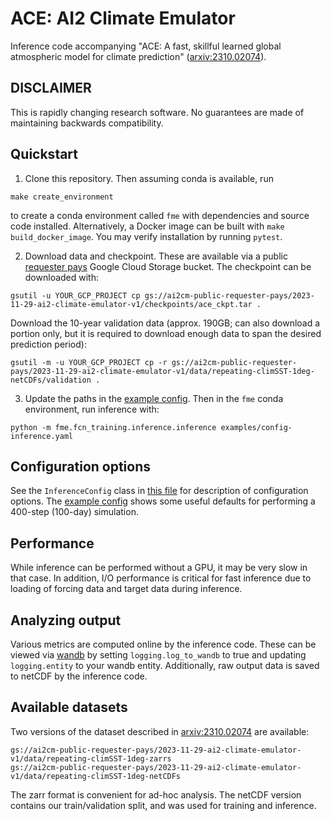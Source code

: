 # ACE: AI2 Climate Emulator
Inference code accompanying "ACE: A fast, skillful learned global atmospheric
model for climate prediction" ([arxiv:2310.02074](https://arxiv.org/abs/2310.02074)).

## DISCLAIMER
This is rapidly changing research software. No guarantees are made of maintaining
backwards compatibility.

## Quickstart

1. Clone this repository. Then assuming conda is available, run
```
make create_environment
```
to create a conda environment called `fme` with dependencies and source
code installed. Alternatively, a Docker image can be built with `make build_docker_image`.
You may verify installation by running `pytest`.

2. Download data and checkpoint. These are available via a public
[requester pays](https://cloud.google.com/storage/docs/requester-pays)
Google Cloud Storage bucket. The checkpoint can be downloaded with:
```
gsutil -u YOUR_GCP_PROJECT cp gs://ai2cm-public-requester-pays/2023-11-29-ai2-climate-emulator-v1/checkpoints/ace_ckpt.tar .
```
Download the 10-year validation data (approx. 190GB; can also download a portion only,
but it is required to download enough data to span the desired prediction period):
```
gsutil -m -u YOUR_GCP_PROJECT cp -r gs://ai2cm-public-requester-pays/2023-11-29-ai2-climate-emulator-v1/data/repeating-climSST-1deg-netCDFs/validation .
```

3. Update the paths in the [example config](examples/config-inference.yaml).
Then in the `fme` conda environment, run inference with:
```
python -m fme.fcn_training.inference.inference examples/config-inference.yaml
```

## Configuration options
See the `InferenceConfig` class in [this file](fme/fme/fcn_training/inference/inference.py) for
description of configuration options. The [example config](examples/config-inference.yaml)
shows some useful defaults for performing a 400-step (100-day) simulation.

## Performance
While inference can be performed without a GPU, it may be very slow in that case. In addition,
I/O performance is critical for fast inference due to loading of forcing data and target data
during inference.

## Analyzing output
Various metrics are computed online by the inference code. These can be viewed via
[wandb](https://wandb.ai) by setting `logging.log_to_wandb` to true and updating `logging.entity`
to your wandb entity. Additionally, raw output data is saved to netCDF by the inference code.

## Available datasets
Two versions of the dataset described in [arxiv:2310.02074](https://arxiv.org/abs/2310.02074)
are available:
```
gs://ai2cm-public-requester-pays/2023-11-29-ai2-climate-emulator-v1/data/repeating-climSST-1deg-zarrs
gs://ai2cm-public-requester-pays/2023-11-29-ai2-climate-emulator-v1/data/repeating-climSST-1deg-netCDFs
```
The zarr format is convenient for ad-hoc analysis. The netCDF version contains our
train/validation split, and was used for training and inference.
